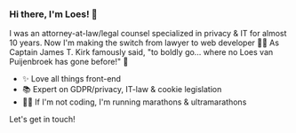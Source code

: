 ### Hi there, I'm Loes! 👋

I was an attorney-at-law/legal counsel specialized in privacy & IT for almost 10 years. Now I'm making the switch from lawyer to web developer 🚀✨ As Captain James T. Kirk famously said, "to boldly go... where no Loes van Puijenbroek has gone before!" 🌌 

- ✨ Love all things front-end
- 📚 Expert on GDPR/privacy, IT-law & cookie legislation
- 🏃‍♀️ If I'm not coding, I'm running marathons & ultramarathons

Let's get in touch! 
